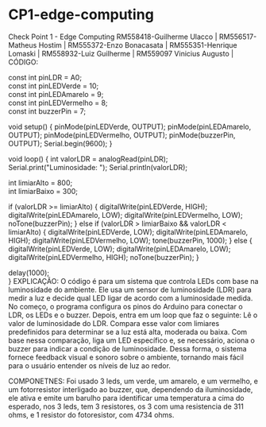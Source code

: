 # CP1-edge-computing  
Check Point 1 - Edge Computing
 RM558418-Guilherme Ulacco | RM556517-Matheus Hostim | RM555372-Enzo Bonacasata | RM555351-Henrique Lomaski | RM558932-Luiz Guilherme | RM559097  Vinicius Augusto
 | 
CÓDIGO:

const int pinLDR = A0;  
const int pinLEDVerde = 10;  
const int pinLEDAmarelo = 9;  
const int pinLEDVermelho = 8;  
const int buzzerPin = 7; 

void setup() {
  pinMode(pinLEDVerde, OUTPUT);
  pinMode(pinLEDAmarelo, OUTPUT);
  pinMode(pinLEDVermelho, OUTPUT);
  pinMode(buzzerPin, OUTPUT);
  Serial.begin(9600);
}

void loop() {
  int valorLDR = analogRead(pinLDR); 
  Serial.print("Luminosidade: ");
  Serial.println(valorLDR);

  int limiarAlto = 800;  
  int limiarBaixo = 300;  

  if (valorLDR >= limiarAlto) {
    digitalWrite(pinLEDVerde, HIGH);
    digitalWrite(pinLEDAmarelo, LOW);
    digitalWrite(pinLEDVermelho, LOW);
    noTone(buzzerPin);
  } else if (valorLDR > limiarBaixo && valorLDR < limiarAlto) {
    digitalWrite(pinLEDVerde, LOW);
    digitalWrite(pinLEDAmarelo, HIGH);
    digitalWrite(pinLEDVermelho, LOW);
    tone(buzzerPin, 1000);
  } else {
    digitalWrite(pinLEDVerde, LOW);
    digitalWrite(pinLEDAmarelo, LOW);
    digitalWrite(pinLEDVermelho, HIGH);
    noTone(buzzerPin);
  }

  delay(1000);  
}
EXPLICAÇÃO:
O código é para um sistema que controla LEDs com base na luminosidade do ambiente. Ele usa um sensor de luminosidade (LDR) para medir a luz e decide qual LED ligar de acordo com a luminosidade medida.
No começo, o programa configura os pinos do Arduino para conectar o LDR, os LEDs e o buzzer. Depois, entra em um loop que faz o seguinte:
Lê o valor de luminosidade do LDR.
Compara esse valor com limiares predefinidos para determinar se a luz está alta, moderada ou baixa.
Com base nessa comparação, liga um LED específico e, se necessário, aciona o buzzer para indicar a condição de luminosidade.
Dessa forma, o sistema fornece feedback visual e sonoro sobre o ambiente, tornando mais fácil para o usuário entender os níveis de luz ao redor.

COMPONETNES:
Foi usado 3 leds, um verde, um amarelo, e um vermelho, e um fotorresistor interligado ao buzzer, que, dependendo da iluminosidade, ele ativa e emite um barulho para identificar uma temperatura a cima do esperado, nos 3 leds, tem 3 resistores, os 3 com uma resistencia de 311 ohms, e  1 resistor do fotoresistor, com 4734 ohms.

